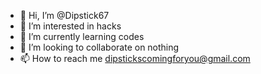 - 👋 Hi, I’m @Dipstick67
- 👀 I’m interested in hacks
- 🌱 I’m currently learning codes
- 💞️ I’m looking to collaborate on nothing
- 📫 How to reach me dipstickscomingforyou@gmail.com

<!---
Dipstick67/Dipstick67 is a ✨ special ✨ repository because its `README.md` (this file) appears on your GitHub profile.
You can click the Preview link to take a look at your changes.
--->
